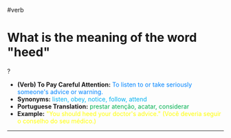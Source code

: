 #verb

# What is the meaning of the word "heed"
?
* **(Verb) To Pay Careful Attention:** <span style="color:rgb(0, 132, 255)">To listen to or take seriously someone's advice or warning.</span>  
* **Synonyms:** <span style="color:rgb(0, 176, 240)">listen, obey, notice, follow, attend</span>  
* **Portuguese Translation:** <span style="color:rgb(0, 176, 80)">prestar atenção, acatar, considerar</span>  
* **Example:** <span style="color:rgb(255, 255, 0)">"You should heed your doctor's advice." (Você deveria seguir o conselho do seu médico.)</span>  
---
<!--SR:!2025-06-06,heed,250-->

